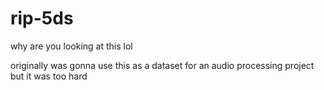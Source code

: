 # rip-5ds
why are you looking at this lol

originally was gonna use this as a dataset for an audio processing project but it was too hard
